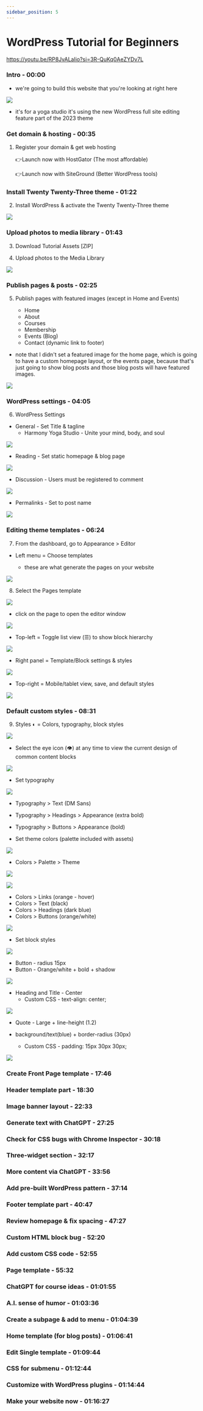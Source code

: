 ```yaml
---
sidebar_position: 5
---
```


# WordPress Tutorial for Beginners

https://youtu.be/RP8JvALaIio?si=3R-QuKq0AeZYDv7L

<!-- This is part of the transcript of a video tutorial on web development.

help me do the following:

Write this text in its entirety, word by word, using markdown format, adding sub-headings for all its parts in h4 tags, starting every sentence with a bullet point, and using backticks for code terminology. -->

### Intro - 00:00

- we're going to build this website that you're looking at right here

![](images2/1.png)

- it's for a yoga studio it's using the new WordPress full site editing feature part of the 2023 theme

### Get domain & hosting - 00:35

1. Register your domain & get web hosting

   👉Launch now with HostGator (The most affordable)

   👉Launch now with SiteGround (Better WordPress tools)

### Install Twenty Twenty-Three theme - 01:22

2. Install WordPress & activate the Twenty Twenty-Three theme

![](images2/2.png)

### Upload photos to media library - 01:43

3. Download Tutorial Assets [ZIP]

4. Upload photos to the Media Library

![](images2/3.png)

### Publish pages & posts - 02:25

5. Publish pages with featured images (except in Home and Events)

   - Home
   - About
   - Courses
   - Membership
   - Events (Blog)
   - Contact (dynamic link to footer)

- note that I didn't set a featured image for the home page, which is going to have a custom homepage layout, or the events page, because that's just going to show blog posts and those blog posts will have featured images.

![](images2/4.png)

### WordPress settings - 04:05

6. WordPress Settings

- General - Set Title & tagline
  - Harmony Yoga Studio - Unite your mind, body, and soul

![](images2/5.png)

- Reading - Set static homepage & blog page

![](images2/6.png)

- Discussion - Users must be registered to comment

![](images2/7.png)

- Permalinks - Set to post name

![](images2/8.png)

### Editing theme templates - 06:24

7. From the dashboard, go to Appearance > Editor

- Left menu = Choose templates

  - these are what generate the pages on your website

![](images2/11.png)

8. Select the Pages template

![](images2/9.png)

- click on the page to open the editor window

![](images2/12.png)

- Top-left = Toggle list view (☰) to show block hierarchy

![](images2/10.png)

- Right panel = Template/Block settings & styles

![](images2/13.png)

- Top-right = Mobile/tablet view, save, and default styles

![](images2/14.png)

### Default custom styles - 08:31

9. Styles ◐ = Colors, typography, block styles

![](images2/15.png)

- Select the eye icon (👁) at any time to view the current
  design of common content blocks

![](images2/16.png)

- Set typography

![](images2/17.png)

- Typography > Text (DM Sans)

- Typography > Headings > Appearance (extra bold)

- Typography > Buttons > Appearance (bold)

- Set theme colors (palette included with assets)

![](images2/18.png)

- Colors > Palette > Theme

![](images2/19.png)

![](images2/20.png)

- Colors > Links (orange - hover)
- Colors > Text (black)
- Colors > Headings (dark blue)
- Colors > Buttons (orange/white)

![](images2/21.png)

- Set block styles

![](images2/22.png)

- Button - radius 15px
- Button - Orange/white + bold + shadow

![](images2/23.png)

- Heading and Title - Center
  - Custom CSS - text-align: center;

![](images2/24.png)

- Quote - Large + line-height (1.2)

- background/text(blue) + border-radius (30px)
  - Custom CSS - padding: 15px 30px 30px;

![](images2/25.png)

### Create Front Page template - 17:46

### Header template part - 18:30

### Image banner layout - 22:33

### Generate text with ChatGPT - 27:25

### Check for CSS bugs with Chrome Inspector - 30:18

### Three-widget section - 32:17

### More content via ChatGPT - 33:56

### Add pre-built WordPress pattern - 37:14

### Footer template part - 40:47

### Review homepage & fix spacing - 47:27

### Custom HTML block bug - 52:20

### Add custom CSS code - 52:55

### Page template - 55:32

### ChatGPT for course ideas - 01:01:55

### A.I. sense of humor - 01:03:36

### Create a subpage & add to menu - 01:04:39

### Home template (for blog posts) - 01:06:41

### Edit Single template - 01:09:44

### CSS for submenu - 01:12:44

### Customize with WordPress plugins - 01:14:44

### Make your website now - 01:16:27
